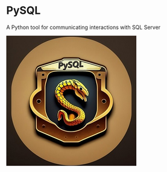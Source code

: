 # PySQL
<p align="center">

A Python tool for communicating interactions with SQL Server
</p>

![LOGO](https://github.com/sajad-git/PySQL/blob/crawler/readme/lugu.jpg?raw=true)

